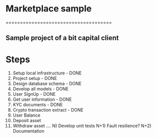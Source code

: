 # Marketplace sample
=====================================
## Sample project of a bit capital client

# Steps
1) Setup local infrastructure - DONE
2) Project setup - DONE
3) Design database schema - DONE
4) Develop all models - DONE
5) User SignUp - DONE
6) Get user information - DONE
7) KYC documents - DONE
8) Crypto transaction extract - DONE
9)  User Balance
10) Deposit asset
11) Withdraw asset
....
N) Develop unit tests
N+1) Fault resilience?
N+2) Documentation